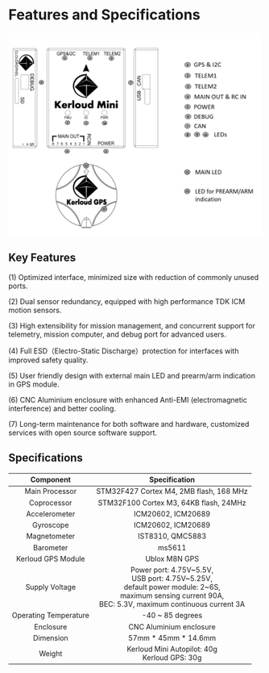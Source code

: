# Features and Specifications
<p align="center">
<img src ="../images/kerloud_fullview_wGPS.png"/>
</p>

## Key Features
(1) Optimized interface, minimized size with reduction of commonly unused ports.

(2) Dual sensor redundancy, equipped with high performance TDK ICM motion sensors.

(3) High extensibility for mission management, and concurrent support for telemetry, mission computer, and debug port for advanced users.

(4) Full ESD（Electro-Static Discharge）protection for interfaces with improved safety quality.

(5) User friendly design with external main LED and prearm/arm indication in GPS module.

(6) CNC Aluminium enclosure with enhanced Anti-EMI (electromagnetic interference) and better cooling.

(7) Long-term maintenance for both software and hardware, customized services with open source software support.

## Specifications
| Component | Specification |
| :--: | :--: |
| Main Processor |   STM32F427 Cortex M4, 2MB flash, 168 MHz |
| Coprocessor |  STM32F100 Cortex M3, 64KB flash, 24MHz |
| Accelerometer |   ICM20602, ICM20689 |
| Gyroscope |  ICM20602, ICM20689 |
| Magnetometer |  IST8310, QMC5883 |
| Barometer | ms5611 |
| Kerloud GPS Module |  Ublox M8N GPS |
| Supply Voltage |  Power port: 4.75V~5.5V, <br> USB port: 4.75V~5.25V, <br> default power module: 2~6S, <br> maximum sensing current 90A, <br> BEC: 5.3V, maximum continuous current 3A |
| Operating Temperature | -40 ~ 85 degrees|
| Enclosure| CNC Aluminium enclosure |
| Dimension | 57mm \* 45mm \* 14.6mm |
|Weight |Kerloud Mini Autopilot: 40g  <br> Kerloud GPS: 30g |

